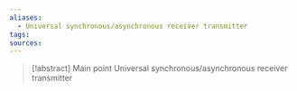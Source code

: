 ```yaml
---
aliases:
  - Universal synchronous/asynchronous receiver transmitter
tags: 
sources:
---
```

> [!abstract] Main point
> Universal synchronous/asynchronous receiver transmitter



